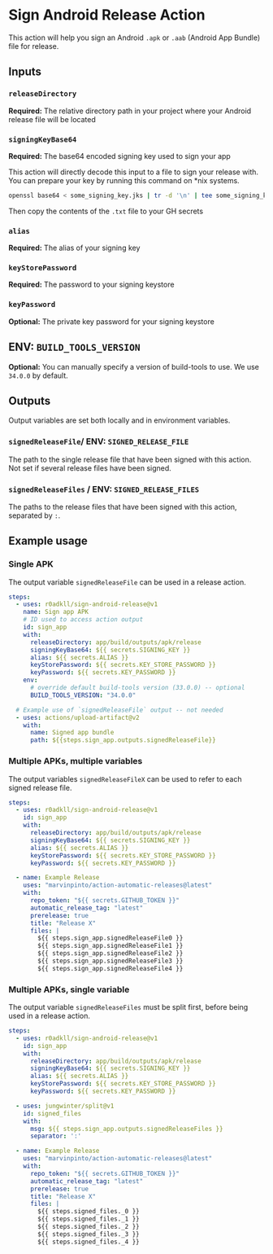 # Sign Android Release Action

This action will help you sign an Android `.apk` or `.aab` (Android App Bundle) file for release.

## Inputs

### `releaseDirectory`

**Required:** The relative directory path in your project where your Android release file will be located

### `signingKeyBase64`

**Required:** The base64 encoded signing key used to sign your app

This action will directly decode this input to a file to sign your release with. You can prepare your key by running this command on *nix systems.

```bash
openssl base64 < some_signing_key.jks | tr -d '\n' | tee some_signing_key.jks.base64.txt
```
Then copy the contents of the `.txt` file to your GH secrets

### `alias`

**Required:** The alias of your signing key 

### `keyStorePassword`

**Required:** The password to your signing keystore

### `keyPassword`

**Optional:** The private key password for your signing keystore

## ENV: `BUILD_TOOLS_VERSION`

**Optional:** You can manually specify a version of build-tools to use. We use `34.0.0` by default.

## Outputs

Output variables are set both locally and in environment variables.

### `signedReleaseFile`/ ENV: `SIGNED_RELEASE_FILE`

The path to the single release file that have been signed with this action.
Not set if several release files have been signed.

### `signedReleaseFiles` / ENV: `SIGNED_RELEASE_FILES`

The paths to the release files that have been signed with this action,
separated by `:`.

## Example usage

### Single APK

The output variable `signedReleaseFile` can be used in a release action.

```yaml
steps:
  - uses: r0adkll/sign-android-release@v1
    name: Sign app APK
    # ID used to access action output
    id: sign_app
    with:
      releaseDirectory: app/build/outputs/apk/release
      signingKeyBase64: ${{ secrets.SIGNING_KEY }}
      alias: ${{ secrets.ALIAS }}
      keyStorePassword: ${{ secrets.KEY_STORE_PASSWORD }}
      keyPassword: ${{ secrets.KEY_PASSWORD }}
    env:
      # override default build-tools version (33.0.0) -- optional
      BUILD_TOOLS_VERSION: "34.0.0"

  # Example use of `signedReleaseFile` output -- not needed
  - uses: actions/upload-artifact@v2
    with:
      name: Signed app bundle
      path: ${{steps.sign_app.outputs.signedReleaseFile}}
```

### Multiple APKs, multiple variables

The output variables `signedReleaseFileX`
can be used to refer to each signed release file.

```yaml
steps:
  - uses: r0adkll/sign-android-release@v1
    id: sign_app
    with:
      releaseDirectory: app/build/outputs/apk/release
      signingKeyBase64: ${{ secrets.SIGNING_KEY }}
      alias: ${{ secrets.ALIAS }}
      keyStorePassword: ${{ secrets.KEY_STORE_PASSWORD }}
      keyPassword: ${{ secrets.KEY_PASSWORD }}

  - name: Example Release
    uses: "marvinpinto/action-automatic-releases@latest"
    with:
      repo_token: "${{ secrets.GITHUB_TOKEN }}"
      automatic_release_tag: "latest"
      prerelease: true
      title: "Release X"
      files: |
        ${{ steps.sign_app.signedReleaseFile0 }}
        ${{ steps.sign_app.signedReleaseFile1 }}
        ${{ steps.sign_app.signedReleaseFile2 }}
        ${{ steps.sign_app.signedReleaseFile3 }}
        ${{ steps.sign_app.signedReleaseFile4 }}
```

### Multiple APKs, single variable

The output variable `signedReleaseFiles` must be split first,
before being used in a release action.

```yaml
steps:
  - uses: r0adkll/sign-android-release@v1
    id: sign_app
    with:
      releaseDirectory: app/build/outputs/apk/release
      signingKeyBase64: ${{ secrets.SIGNING_KEY }}
      alias: ${{ secrets.ALIAS }}
      keyStorePassword: ${{ secrets.KEY_STORE_PASSWORD }}
      keyPassword: ${{ secrets.KEY_PASSWORD }}

  - uses: jungwinter/split@v1
    id: signed_files
    with:
      msg: ${{ steps.sign_app.outputs.signedReleaseFiles }}
      separator: ':'

  - name: Example Release
    uses: "marvinpinto/action-automatic-releases@latest"
    with:
      repo_token: "${{ secrets.GITHUB_TOKEN }}"
      automatic_release_tag: "latest"
      prerelease: true
      title: "Release X"
      files: |
        ${{ steps.signed_files._0 }}
        ${{ steps.signed_files._1 }}
        ${{ steps.signed_files._2 }}
        ${{ steps.signed_files._3 }}
        ${{ steps.signed_files._4 }}
```
